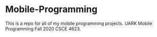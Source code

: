 # Mobile-Programming
This is a repo for all of my mobile programming projects. UARK Mobile Programming Fall 2020 CSCE 4623.
